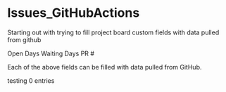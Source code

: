 # Issues_GitHubActions
Starting out with trying to fill project board custom fields with data pulled from github

Open Days
Waiting Days
PR #

Each of the above fields can be filled with data pulled from GitHub.

testing 0 entries